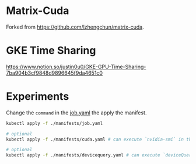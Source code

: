 # Matrix-Cuda

Forked from https://github.com/lzhengchun/matrix-cuda.

# GKE Time Sharing

https://www.notion.so/justin0u0/GKE-GPU-Time-Sharing-7ba904b3cf9848d9896645f9da4651c0

# Experiments

Change the `command` in the [job.yaml](./manifests/job.yaml) the apply the manifest.

```bash
kubectl apply -f ./manifests/job.yaml

# optional
kubectl apply -f ./manifests/cuda.yaml # can execute `nvidia-smi` in the pod

# optional
kubectl apply -f ./manifests/devicequery.yaml # can execute `deviceQuery` in the pod
```
